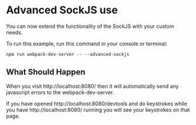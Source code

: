 # Advanced SockJS use

You can now extend the functionality of the SockJS with your custom needs.

To run this example, run this command in your console or terminal:

```console
npm run webpack-dev-server -- --advanced-sockjs
```

## What Should Happen

When you visit http://localhost:8080/ then it will automatically send any javascript errors to the webpack-dev-server.

If you have opened http://localhost:8080/devtools and do keystrokes while you have http://localhost:8080/ running you will see your keystrokes on that page.
